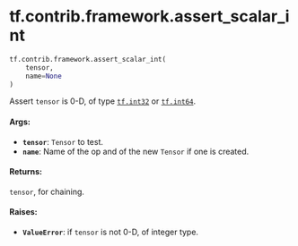<div itemscope itemtype="http://developers.google.com/ReferenceObject">
<meta itemprop="name" content="tf.contrib.framework.assert_scalar_int" />
<meta itemprop="path" content="Stable" />
</div>

# tf.contrib.framework.assert_scalar_int

``` python
tf.contrib.framework.assert_scalar_int(
    tensor,
    name=None
)
```

Assert `tensor` is 0-D, of type <a href="../../../tf/dtypes.md#int32"><code>tf.int32</code></a> or <a href="../../../tf/dtypes.md#int64"><code>tf.int64</code></a>.

#### Args:

* <b>`tensor`</b>: `Tensor` to test.
* <b>`name`</b>: Name of the op and of the new `Tensor` if one is created.

#### Returns:

`tensor`, for chaining.

#### Raises:

* <b>`ValueError`</b>: if `tensor` is not 0-D, of integer type.